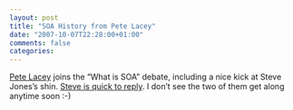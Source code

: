 ```yaml
---
layout: post
title: "SOA History from Pete Lacey"
date: "2007-10-07T22:28:00+01:00"
comments: false
categories: 
---
```


<p><a href="http://wanderingbarque.com/nonintersecting/2007/10/05/what-is-soa/">Pete Lacey</a> joins the &#8220;What is SOA&#8221; debate, including a nice kick at Steve Jones&#8217;s shin. <a href="http://service-architecture.blogspot.com/2007/10/great-parody-on-technical-it.html">Steve is quick to reply</a>. I don&#8217;t see the two of them get along anytime soon :-)</p>


